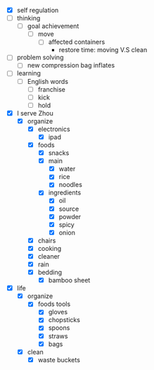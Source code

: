 - [x] self regulation
- [ ] thinking
    - [ ] goal achievement
        - [ ] move
            - [ ] affected containers
                - restore time: moving V.S clean
- [ ] problem solving
    - [ ] new compression bag inflates
- [ ] learning
    - [ ] English words
        - [ ] franchise
        - [ ] kick
        - [ ] hold
- [x] I serve Zhou
    - [x] organize
        - [x] electronics
            - [x] ipad
        - [x] foods
            - [x] snacks
            - [x] main
                - [x] water
                - [x] rice
                - [x] noodles
            - [x] ingredients
                - [x] oil
                - [x] source
                - [x] powder
                - [x] spicy
                - [x] onion
        - [x] chairs
        - [x] cooking
        - [x] cleaner
        - [x] rain
        - [x] bedding
            - [x] bamboo sheet
- [x] life
    - [x] organize
        - [x] foods tools
            - [x] gloves
            - [x] chopsticks
            - [x] spoons
            - [x] straws
            - [x] bags
    - [x] clean
        - [x] waste buckets